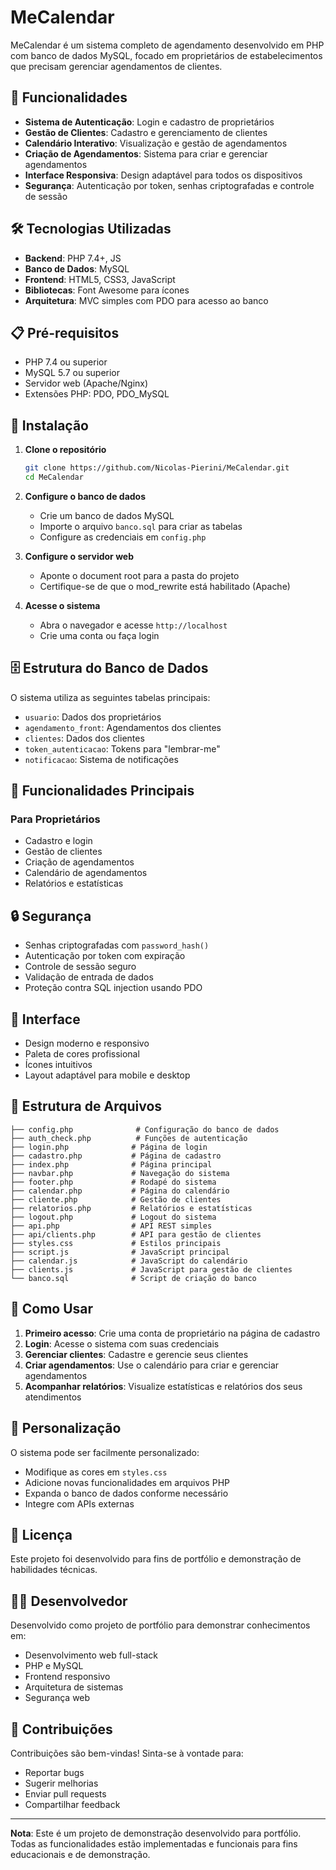 # MeCalendar

MeCalendar é um sistema completo de agendamento desenvolvido em PHP com banco de dados MySQL, focado em proprietários de estabelecimentos que precisam gerenciar agendamentos de clientes.

## 🚀 Funcionalidades

- **Sistema de Autenticação**: Login e cadastro de proprietários
- **Gestão de Clientes**: Cadastro e gerenciamento de clientes
- **Calendário Interativo**: Visualização e gestão de agendamentos
- **Criação de Agendamentos**: Sistema para criar e gerenciar agendamentos
- **Interface Responsiva**: Design adaptável para todos os dispositivos
- **Segurança**: Autenticação por token, senhas criptografadas e controle de sessão

## 🛠️ Tecnologias Utilizadas

- **Backend**: PHP 7.4+, JS
- **Banco de Dados**: MySQL
- **Frontend**: HTML5, CSS3, JavaScript
- **Bibliotecas**: Font Awesome para ícones
- **Arquitetura**: MVC simples com PDO para acesso ao banco

## 📋 Pré-requisitos

- PHP 7.4 ou superior
- MySQL 5.7 ou superior
- Servidor web (Apache/Nginx)
- Extensões PHP: PDO, PDO_MySQL

## 🔧 Instalação

1. **Clone o repositório**
   ```bash
   git clone https://github.com/Nicolas-Pierini/MeCalendar.git
   cd MeCalendar
   ```

2. **Configure o banco de dados**
   - Crie um banco de dados MySQL
   - Importe o arquivo `banco.sql` para criar as tabelas
   - Configure as credenciais em `config.php`

3. **Configure o servidor web**
   - Aponte o document root para a pasta do projeto
   - Certifique-se de que o mod_rewrite está habilitado (Apache)

4. **Acesse o sistema**
   - Abra o navegador e acesse `http://localhost`
   - Crie uma conta ou faça login

## 🗄️ Estrutura do Banco de Dados

O sistema utiliza as seguintes tabelas principais:

- `usuario`: Dados dos proprietários
- `agendamento_front`: Agendamentos dos clientes
- `clientes`: Dados dos clientes
- `token_autenticacao`: Tokens para "lembrar-me"
- `notificacao`: Sistema de notificações

## 📱 Funcionalidades Principais

### Para Proprietários
- Cadastro e login
- Gestão de clientes
- Criação de agendamentos
- Calendário de agendamentos
- Relatórios e estatísticas

## 🔒 Segurança

- Senhas criptografadas com `password_hash()`
- Autenticação por token com expiração
- Controle de sessão seguro
- Validação de entrada de dados
- Proteção contra SQL injection usando PDO

## 🎨 Interface

- Design moderno e responsivo
- Paleta de cores profissional
- Ícones intuitivos
- Layout adaptável para mobile e desktop

## 📁 Estrutura de Arquivos

```
├── config.php              # Configuração do banco de dados
├── auth_check.php          # Funções de autenticação
├── login.php              # Página de login
├── cadastro.php           # Página de cadastro
├── index.php              # Página principal
├── navbar.php             # Navegação do sistema
├── footer.php             # Rodapé do sistema
├── calendar.php           # Página do calendário
├── cliente.php            # Gestão de clientes
├── relatorios.php         # Relatórios e estatísticas
├── logout.php             # Logout do sistema
├── api.php                # API REST simples
├── api/clients.php        # API para gestão de clientes
├── styles.css             # Estilos principais
├── script.js              # JavaScript principal
├── calendar.js            # JavaScript do calendário
├── clients.js             # JavaScript para gestão de clientes
└── banco.sql              # Script de criação do banco
```

## 🚀 Como Usar

1. **Primeiro acesso**: Crie uma conta de proprietário na página de cadastro
2. **Login**: Acesse o sistema com suas credenciais
3. **Gerenciar clientes**: Cadastre e gerencie seus clientes
4. **Criar agendamentos**: Use o calendário para criar e gerenciar agendamentos
5. **Acompanhar relatórios**: Visualize estatísticas e relatórios dos seus atendimentos

## 🔧 Personalização

O sistema pode ser facilmente personalizado:

- Modifique as cores em `styles.css`
- Adicione novas funcionalidades em arquivos PHP
- Expanda o banco de dados conforme necessário
- Integre com APIs externas

## 📝 Licença

Este projeto foi desenvolvido para fins de portfólio e demonstração de habilidades técnicas.

## 👨‍💻 Desenvolvedor

Desenvolvido como projeto de portfólio para demonstrar conhecimentos em:
- Desenvolvimento web full-stack
- PHP e MySQL
- Frontend responsivo
- Arquitetura de sistemas
- Segurança web

## 🤝 Contribuições

Contribuições são bem-vindas! Sinta-se à vontade para:
- Reportar bugs
- Sugerir melhorias
- Enviar pull requests
- Compartilhar feedback

---

**Nota**: Este é um projeto de demonstração desenvolvido para portfólio. Todas as funcionalidades estão implementadas e funcionais para fins educacionais e de demonstração.
